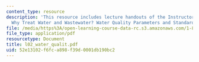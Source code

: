 ```yaml
---
content_type: resource
description: 'This resource includes lecture handouts of the Instructor on the topic:
  Why Treat Water and Wastewater? Water Quality Parameters and Standards.'
file: /media/https%3A/open-learning-course-data-rc.s3.amazonaws.com/1-85-water-and-wastewater-treatment-engineering-spring-2006/52e13102f6fca898f39d0001db190bc2_l02_water_qualit.pdf
file_type: application/pdf
resourcetype: Document
title: l02_water_qualit.pdf
uid: 52e13102-f6fc-a898-f39d-0001db190bc2
---
```

